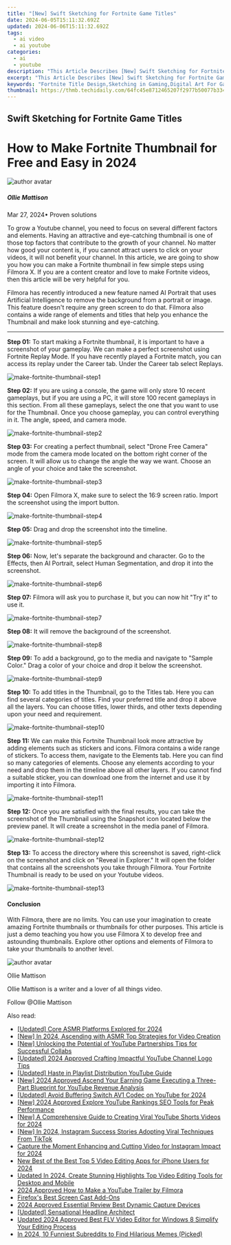 ```yaml
---
title: "[New] Swift Sketching for Fortnite Game Titles"
date: 2024-06-05T15:11:32.692Z
updated: 2024-06-06T15:11:32.692Z
tags:
  - ai video
  - ai youtube
categories:
  - ai
  - youtube
description: "This Article Describes [New] Swift Sketching for Fortnite Game Titles"
excerpt: "This Article Describes [New] Swift Sketching for Fortnite Game Titles"
keywords: "Fortnite Title Design,Sketching in Gaming,Digital Art For Games,Game Logo Creation,Fortnite Branding Tips,Creative Titles for Video Games,Rapid Game Design Skills"
thumbnail: https://thmb.techidaily.com/64fc45e8712465207f2977b50077b33434cfc78bbcc61824e624b36663dd238a.jpg
---
```


## Swift Sketching for Fortnite Game Titles

# How to Make Fortnite Thumbnail for Free and Easy in 2024

![author avatar](https://images.wondershare.com/filmora/article-images/ollie-mattison.jpg)

##### Ollie Mattison

 Mar 27, 2024• Proven solutions

To grow a Youtube channel, you need to focus on several different factors and elements. Having an attractive and eye-catching thumbnail is one of those top factors that contribute to the growth of your channel. No matter how good your content is, if you cannot attract users to click on your videos, it will not benefit your channel. In this article, we are going to show you how you can make a Fortnite thumbnail in few simple steps using Filmora X. If you are a content creator and love to make Fortnite videos, then this article will be very helpful for you.

Filmora has recently introduced a new feature named AI Portrait that uses Artificial Intelligence to remove the background from a portrait or image. This feature doesn't require any green screen to do that. Filmora also contains a wide range of elements and titles that help you enhance the Thumbnail and make look stunning and eye-catching.

---

**Step 01:** To start making a Fortnite thumbnail, it is important to have a screenshot of your gameplay. We can make a perfect screenshot using Fortnite Replay Mode. If you have recently played a Fortnite match, you can access its replay under the Career tab. Under the Career tab select Replays.

![make-fortnite-thumbnail-step1](https://images.wondershare.com/filmora/article-images/make-fortnite-thumbnail-step1.jpg)

**Step 02:** If you are using a console, the game will only store 10 recent gameplays, but if you are using a PC, it will store 100 recent gameplays in this section. From all these gameplays, select the one that you want to use for the Thumbnail. Once you choose gameplay, you can control everything in it. The angle, speed, and camera mode.

![make-fortnite-thumbnail-step2](https://images.wondershare.com/filmora/article-images/make-fortnite-thumbnail-step2.jpg)

**Step 03:** For creating a perfect thumbnail, select "Drone Free Camera" mode from the camera mode located on the bottom right corner of the screen. It will allow us to change the angle the way we want. Choose an angle of your choice and take the screenshot.

![make-fortnite-thumbnail-step3](https://images.wondershare.com/filmora/article-images/make-fortnite-thumbnail-step3.jpg)

**Step 04:** Open Filmora X, make sure to select the 16:9 screen ratio. Import the screenshot using the import button.

![make-fortnite-thumbnail-step4](https://images.wondershare.com/filmora/article-images/make-fortnite-thumbnail-step4.jpg)

**Step 05:** Drag and drop the screenshot into the timeline.

![make-fortnite-thumbnail-step5](https://images.wondershare.com/filmora/article-images/make-fortnite-thumbnail-step5.jpg)

**Step 06:** Now, let's separate the background and character. Go to the Effects, then AI Portrait, select Human Segmentation, and drop it into the screenshot.

![make-fortnite-thumbnail-step6](https://images.wondershare.com/filmora/article-images/make-fortnite-thumbnail-step6.jpg)

**Step 07:** Filmora will ask you to purchase it, but you can now hit "Try it" to use it.

![make-fortnite-thumbnail-step7](https://images.wondershare.com/filmora/article-images/make-fortnite-thumbnail-step7.jpg)

**Step 08:** It will remove the background of the screenshot.

![make-fortnite-thumbnail-step8](https://images.wondershare.com/filmora/article-images/make-fortnite-thumbnail-step8.jpg)

**Step 09:** To add a background, go to the media and navigate to "Sample Color." Drag a color of your choice and drop it below the screenshot.

![make-fortnite-thumbnail-step9](https://images.wondershare.com/filmora/article-images/make-fortnite-thumbnail-step9.jpg)

**Step 10:** To add titles in the Thumbnail, go to the Titles tab. Here you can find several categories of titles. Find your preferred title and drop it above all the layers. You can choose titles, lower thirds, and other texts depending upon your need and requirement.

![make-fortnite-thumbnail-step10](https://images.wondershare.com/filmora/article-images/make-fortnite-thumbnail-step10.jpg)

**Step 11:** We can make this Fortnite Thumbnail look more attractive by adding elements such as stickers and icons. Filmora contains a wide range of stickers. To access them, navigate to the Elements tab. Here you can find so many categories of elements. Choose any elements according to your need and drop them in the timeline above all other layers. If you cannot find a suitable sticker, you can download one from the internet and use it by importing it into Filmora.

![make-fortnite-thumbnail-step11](https://images.wondershare.com/filmora/article-images/make-fortnite-thumbnail-step11.jpg)

**Step 12:** Once you are satisfied with the final results, you can take the screenshot of the Thumbnail using the Snapshot icon located below the preview panel. It will create a screenshot in the media panel of Filmora.

![make-fortnite-thumbnail-step12](https://images.wondershare.com/filmora/article-images/make-fortnite-thumbnail-step12.jpg)

**Step 13:** To access the directory where this screenshot is saved, right-click on the screenshot and click on "Reveal in Explorer." It will open the folder that contains all the screenshots you take through Filmora. Your Fortnite Thumbnail is ready to be used on your Youtube videos.

![make-fortnite-thumbnail-step13](https://images.wondershare.com/filmora/article-images/make-fortnite-thumbnail-step13.jpg)

#### Conclusion

With Filmora, there are no limits. You can use your imagination to create amazing Fortnite thumbnails or thumbnails for other purposes. This article is just a demo teaching you how you use Filmora X to develop free and astounding thumbnails. Explore other options and elements of Filmora to take your thumbnails to another level.

 ![author avatar](https://images.wondershare.com/filmora/article-images/ollie-mattison.jpg)

Ollie Mattison

Ollie Mattison is a writer and a lover of all things video.

Follow @Ollie Mattison

<span class="atpl-alsoreadstyle">Also read:</span>
<div><ul>
<li><a href="https://facebook-video-share.techidaily.com/updated-core-asmr-platforms-explored-for-2024/"><u>[Updated] Core ASMR Platforms Explored for 2024</u></a></li>
<li><a href="https://facebook-video-share.techidaily.com/new-in-2024-ascending-with-asmr-top-strategies-for-video-creation/"><u>[New] In 2024, Ascending with ASMR  Top Strategies for Video Creation</u></a></li>
<li><a href="https://facebook-video-share.techidaily.com/new-unlocking-the-potential-of-youtube-partnerships-tips-for-successful-collabs/"><u>[New] Unlocking the Potential of YouTube Partnerships  Tips for Successful Collabs</u></a></li>
<li><a href="https://facebook-video-share.techidaily.com/updated-2024-approved-crafting-impactful-youtube-channel-logo-tips/"><u>[Updated] 2024 Approved  Crafting Impactful YouTube Channel Logo Tips</u></a></li>
<li><a href="https://facebook-video-share.techidaily.com/updated-haste-in-playlist-distribution-youtube-guide/"><u>[Updated] Haste in Playlist Distribution  YouTube Guide</u></a></li>
<li><a href="https://facebook-video-share.techidaily.com/new-2024-approved-ascend-your-earning-game-executing-a-three-part-blueprint-for-youtube-revenue-analysis/"><u>[New] 2024 Approved  Ascend Your Earning Game  Executing a Three-Part Blueprint for YouTube Revenue Analysis</u></a></li>
<li><a href="https://facebook-video-share.techidaily.com/updated-avoid-buffering-switch-av1-codec-on-youtube-for-2024/"><u>[Updated] Avoid Buffering  Switch AV1 Codec on YouTube for 2024</u></a></li>
<li><a href="https://facebook-video-share.techidaily.com/new-2024-approved-explore-youtube-rankings-seo-tools-for-peak-performance/"><u>[New] 2024 Approved  Explore YouTube Rankings  SEO Tools for Peak Performance</u></a></li>
<li><a href="https://facebook-video-share.techidaily.com/new-a-comprehensive-guide-to-creating-viral-youtube-shorts-videos-for-2024/"><u>[New] A Comprehensive Guide to Creating Viral YouTube Shorts Videos for 2024</u></a></li>
<li><a href="https://instagram-video-files.techidaily.com/new-in-2024-instagram-success-stories-adopting-viral-techniques-from-tiktok/"><u>[New] In 2024, Instagram Success Stories  Adopting Viral Techniques From TikTok</u></a></li>
<li><a href="https://instagram-video-recordings.techidaily.com/capture-the-moment-enhancing-and-cutting-video-for-instagram-impact-for-2024/"><u>Capture the Moment  Enhancing and Cutting Video for Instagram Impact for 2024</u></a></li>
<li><a href="https://ai-video-tools.techidaily.com/new-best-of-the-best-top-5-video-editing-apps-for-iphone-users-for-2024/"><u>New Best of the Best Top 5 Video Editing Apps for iPhone Users for 2024</u></a></li>
<li><a href="https://smart-video-creator.techidaily.com/updated-in-2024-create-stunning-highlights-top-video-editing-tools-for-desktop-and-mobile/"><u>Updated In 2024, Create Stunning Highlights Top Video Editing Tools for Desktop and Mobile</u></a></li>
<li><a href="https://youtube-stream.techidaily.com/2024-approved-how-to-make-a-youtube-trailer-by-filmora/"><u>2024 Approved  How to Make a YouTube Trailer by Filmora</u></a></li>
<li><a href="https://screen-sharing-recording.techidaily.com/firefoxs-best-screen-cast-add-ons/"><u>Firefox's Best Screen Cast Add-Ons</u></a></li>
<li><a href="https://remote-screen-capture.techidaily.com/2024-approved-essential-review-best-dynamic-capture-devices/"><u>2024 Approved  Essential Review  Best Dynamic Capture Devices</u></a></li>
<li><a href="https://extra-approaches.techidaily.com/updated-sensational-headline-architect/"><u>[Updated] Sensational Headline Architect</u></a></li>
<li><a href="https://ai-video-tools.techidaily.com/updated-2024-approved-best-flv-video-editor-for-windows-8-simplify-your-editing-process/"><u>Updated 2024 Approved Best FLV Video Editor for Windows 8 Simplify Your Editing Process</u></a></li>
<li><a href="https://meme-emoji.techidaily.com/in-2024-10-funniest-subreddits-to-find-hilarious-memes-picked/"><u>In 2024, 10 Funniest Subreddits to Find Hilarious Memes (Picked)</u></a></li>
</ul></div>

<ins class="adsbygoogle"
      style="display:block"
      data-ad-client="ca-pub-7571918770474297"
      data-ad-slot="8358498916"
      data-ad-format="auto"
      data-full-width-responsive="true"></ins>